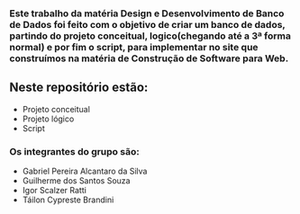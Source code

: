 ### Este trabalho da matéria Design e Desenvolvimento de Banco de Dados foi feito com o objetivo de criar um banco de dados, partindo do projeto conceitual, logico(chegando até a 3ª forma normal)  e por fim o script, para implementar no site que construímos na matéria de Construção de Software para Web.
## Neste repositório estão:

* Projeto conceitual
* Projeto lógico
* Script

### Os integrantes do grupo são:

* Gabriel Pereira Alcantaro da Silva
* Guilherme dos Santos Souza
* Igor Scalzer Ratti
* Táilon Cypreste Brandini
